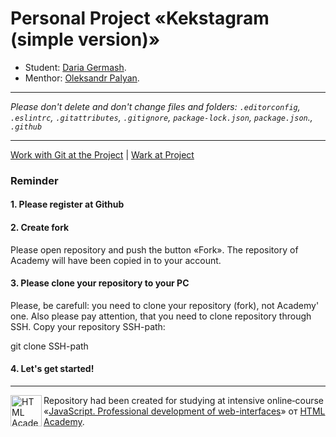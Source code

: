 # Personal Project «Kekstagram (simple version)»

* Student: [Daria Germash](https://up.htmlacademy.ru/javascript/27/user/841461).
* Menthor: [Oleksandr Palyan](https://htmlacademy.ru/profile/id1231107).

---

_Please don't delete and don't change files and folders:_
_`.editorconfig`, `.eslintrc`, `.gitattributes`, `.gitignore`, `package-lock.json`, `package.json`., `.github`_

---

[Work with Git at the Project](Contributing.md) | [Wark at Project](Workflow.md)

### Reminder

#### 1. Please register at Github

#### 2. Create fork

Please open repository and push the button «Fork». The repository of Academy will have been copied in to your account.

#### 3. Please clone your repository to your PC

Please, be carefull: you need to clone your repository (fork), not Academy' one. Also please pay attention, that you need to clone repository through SSH. Copy your repository SSH-path:

git clone SSH-path


#### 4. Let's get started!

---

<a href="https://htmlacademy.ru/intensive/javascript"><img align="left" width="50" height="50" alt="HTML Academy" src="https://up.htmlacademy.ru/static/img/intensive/javascript/logo-for-github-2.png"></a>

Repository had been created for studying at intensive online‑course «[JavaScript. Professional development of web-interfaces](https://htmlacademy.ru/intensive/javascript)» от [HTML Academy](https://htmlacademy.ru).
